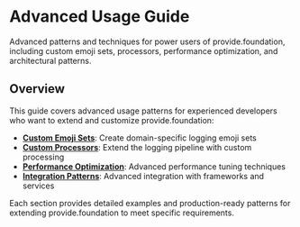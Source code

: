 # Advanced Usage Guide

Advanced patterns and techniques for power users of provide.foundation, including custom emoji sets, processors, performance optimization, and architectural patterns.

## Overview

This guide covers advanced usage patterns for experienced developers who want to extend and customize provide.foundation:

- **[Custom Emoji Sets](custom-emoji-sets.md)**: Create domain-specific logging emoji sets
- **[Custom Processors](custom-processors.md)**: Extend the logging pipeline with custom processing
- **[Performance Optimization](performance-optimization.md)**: Advanced performance tuning techniques
- **[Integration Patterns](integration-patterns.md)**: Advanced integration with frameworks and services

Each section provides detailed examples and production-ready patterns for extending provide.foundation to meet specific requirements.